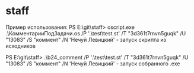 # staff
Пример использования: 
PS E:\git\staff> oscript.exe .\КомментарииПодЗадачи.os /P '.\test\test.st' /T "3d361t7rnvn5guqk" /U "13083" /S "коммент" /N 'Нечуй Левицкий'      - запуск скрипта из исходников

PS E:\git\staff> .\b24_comment /P '.\test\test.st' /T "3d361t7rnvn5guqk" /U "13083" /S "коммент" /N 'Нечуй Левицкий'             - запуск собранного .ехе